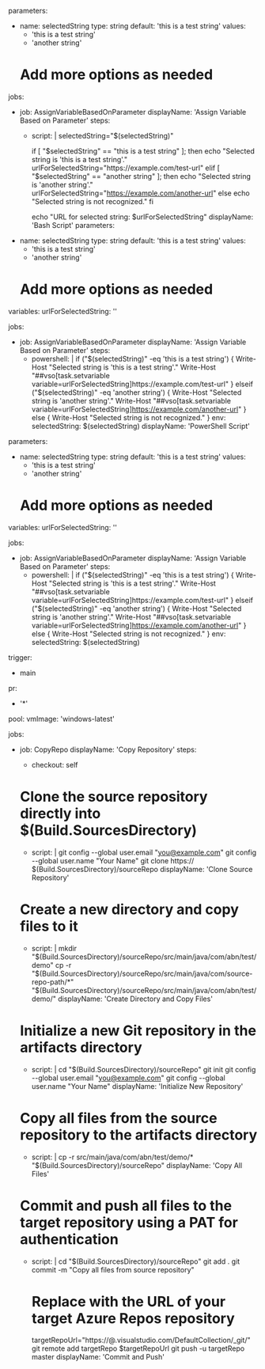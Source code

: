 parameters:
- name: selectedString
  type: string
  default: 'this is a test string'
  values:
    - 'this is a test string'
    - 'another string'
    # Add more options as needed

jobs:
- job: AssignVariableBasedOnParameter
  displayName: 'Assign Variable Based on Parameter'
  steps:
  - script: |
      selectedString="$(selectedString)"

      if [ "$selectedString" == "this is a test string" ]; then
        echo "Selected string is 'this is a test string'."
        urlForSelectedString="https://example.com/test-url"
      elif [ "$selectedString" == "another string" ]; then
        echo "Selected string is 'another string'."
        urlForSelectedString="https://example.com/another-url"
      else
        echo "Selected string is not recognized."
      fi

      echo "URL for selected string: $urlForSelectedString"
    displayName: 'Bash Script'
parameters:
- name: selectedString
  type: string
  default: 'this is a test string'
  values:
    - 'this is a test string'
    - 'another string'
    # Add more options as needed

variables:
  urlForSelectedString: ''

jobs:
- job: AssignVariableBasedOnParameter
  displayName: 'Assign Variable Based on Parameter'
  steps:
  - powershell: |
      if ("$(selectedString)" -eq 'this is a test string') {
        Write-Host "Selected string is 'this is a test string'."
        Write-Host "##vso[task.setvariable variable=urlForSelectedString]https://example.com/test-url"
      } elseif ("$(selectedString)" -eq 'another string') {
        Write-Host "Selected string is 'another string'."
        Write-Host "##vso[task.setvariable variable=urlForSelectedString]https://example.com/another-url"
      } else {
        Write-Host "Selected string is not recognized."
      }
    env:
      selectedString: $(selectedString)
    displayName: 'PowerShell Script'


parameters:
- name: selectedString
  type: string
  default: 'this is a test string'
  values:
    - 'this is a test string'
    - 'another string'
    # Add more options as needed

variables:
  urlForSelectedString: ''

jobs:
- job: AssignVariableBasedOnParameter
  displayName: 'Assign Variable Based on Parameter'
  steps:
  - powershell: |
      if ("$(selectedString)" -eq 'this is a test string') {
        Write-Host "Selected string is 'this is a test string'."
        Write-Host "##vso[task.setvariable variable=urlForSelectedString]https://example.com/test-url"
      } elseif ("$(selectedString)" -eq 'another string') {
        Write-Host "Selected string is 'another string'."
        Write-Host "##vso[task.setvariable variable=urlForSelectedString]https://example.com/another-url"
      } else {
        Write-Host "Selected string is not recognized."
      }
    env:
      selectedString: $(selectedString)



trigger:
- main

pr:
- '*'

pool:
  vmImage: 'windows-latest'

jobs:
- job: CopyRepo
  displayName: 'Copy Repository'
  steps:
  - checkout: self

  # Clone the source repository directly into $(Build.SourcesDirectory)
  - script: |
      git config --global user.email "you@example.com"
      git config --global user.name "Your Name"
      git clone https://<your-source-repo-url> $(Build.SourcesDirectory)/sourceRepo
    displayName: 'Clone Source Repository'

  # Create a new directory and copy files to it
  - script: |
      mkdir "$(Build.SourcesDirectory)/sourceRepo/src/main/java/com/abn/test/demo"
      cp -r "$(Build.SourcesDirectory)/sourceRepo/src/main/java/com/source-repo-path/*" "$(Build.SourcesDirectory)/sourceRepo/src/main/java/com/abn/test/demo/"
    displayName: 'Create Directory and Copy Files'

  # Initialize a new Git repository in the artifacts directory
  - script: |
      cd "$(Build.SourcesDirectory)/sourceRepo"
      git init
      git config --global user.email "you@example.com"
      git config --global user.name "Your Name"
    displayName: 'Initialize New Repository'

  # Copy all files from the source repository to the artifacts directory
  - script: |
      cp -r src/main/java/com/abn/test/demo/* "$(Build.SourcesDirectory)/sourceRepo"
    displayName: 'Copy All Files'

  # Commit and push all files to the target repository using a PAT for authentication
  - script: |
      cd "$(Build.SourcesDirectory)/sourceRepo"
      git add .
      git commit -m "Copy all files from source repository"

      # Replace with the URL of your target Azure Repos repository
      targetRepoUrl="https://<your-PAT>@<your-organization>.visualstudio.com/DefaultCollection/_git/<your-target-repo>"
      git remote add targetRepo $targetRepoUrl
      git push -u targetRepo master
    displayName: 'Commit and Push'
